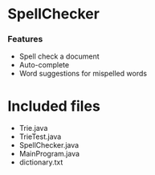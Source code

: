 # SpellChecker

### Features
* Spell check a document
* Auto-complete
* Word suggestions for mispelled words

# Included files
* Trie.java
* TrieTest.java
* SpellChecker.java
* MainProgram.java
* dictionary.txt
